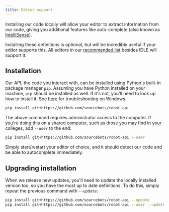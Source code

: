 ```yaml
---
title: Editor support
---
```


Installing our code locally will allow your editor to extract information from our code, giving you additional features like auto-complete (also known as [IntelliSense](https://en.wikipedia.org/wiki/IntelliSense)).

Installing these definitions is optional, but will be incredibly useful if your editor supports this. All editors in our [recommended list](/tutorials/editors/) besides IDLE will support it.

## Installation
Our API, the code you interact with, can be installed using Python's built-in package manager `pip`. Assuming you have Python installed on your machine, `pip` should be installed as well. If it's not, you'll need to look up how to install it. See [here](https://stackoverflow.com/a/12476379) for troubleshooting on Windows.

```bash
pip install git+https://github.com/sourcebots/robot-api
```

The above command requires administrator access to the computer. If you're doing this on a shared computer, such as those you may find in your colleges, add `--user` to the end:

```bash
pip install git+https://github.com/sourcebots/robot-api --user
```

Simply start/restart your editor of choice, and it should detect our code and be able to autocomplete immediately.

## Upgrading installation

When we release new updates, you'll need to update the locally installed version too, so you have the most up to date definitions. To do this, simply repeat the previous command with `--update`:

```bash
pip install git+https://github.com/sourcebots/robot-api --update
pip install git+https://github.com/sourcebots/robot-api --user --update
```
